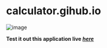 # calculator.gihub.io

![image](https://github.com/kinshuk-code-1729/calculator.github.io/assets/90320839/900fc506-6ab4-4105-aac4-fb25f3c948c1)

**Test it out this application live _[here](https://kinshuk-code-1729.github.io/calculator.github.io/)_**
